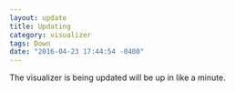 ```yaml
---
layout: update
title: Updating
category: visualizer
tags: Down
date: "2016-04-23 17:44:54 -0400"
---
```


The visualizer is being updated will be up in like a minute.
